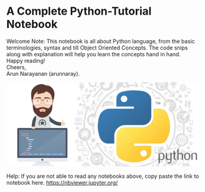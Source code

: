 # A Complete Python-Tutorial Notebook
Welcome Note: 
This notebook is all about Python language, from the basic terminologies, syntax and till Object Oriented Concepts. The code snips along with explanation will help you learn the concepts hand in hand. <br>
Happy reading! <br>
Cheers, <br>
Arun Narayanan (arunnaray).

<img src = "whyp.jpeg" >

Help:
If you are not able to read any notebooks above, copy paste the link to notebook here. https://nbviewer.jupyter.org/
